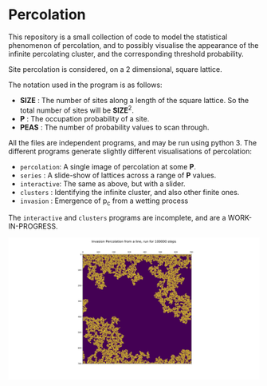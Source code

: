 Percolation
===========

This repository is a small collection of code to model the statistical phenomenon of percolation, and to possibly visualise the appearance of the infinite percolating cluster, and the corresponding threshold probability.

Site percolation is considered, on a 2 dimensional, square lattice.

The notation used in the program is as follows:

 * **SIZE** : The number of sites along a length of the square lattice. So the total number of sites will be **SIZE**<sup>2</sup>.
 * **P** : The occupation probability of a site.
 * **PEAS** : The number of probability values to scan through.


All the files are independent programs, and may be run using python 3. The different programs generate slightly different visualisations of percolation:

 * `percolation`: A single image of percolation at some **P**.
 * `series`     : A slide-show of lattices across a range of **P** values.
 * `interactive`: The same as above, but with a slider.
 * `clusters`   : Identifying the infinite cluster, and also other finite ones.
 * `invasion`   : Emergence of p<sub>c</sub> from a wetting process

The `interactive` and `clusters` programs are incomplete, and are a WORK-IN-PROGRESS.

![](./line_invasion.png)
